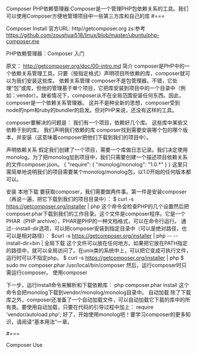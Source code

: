 Composer PHP依赖管理器:Composer是一个管理PHP包依赖关系的工具。我们可以使用Composer方便地管理项目中一些第三方库和自己的库
#===

Composer Install
官方URL:
http//getcomposer.org
zs:参考 https://github.com/zoushuai518/linux/blob/master/ubuntu/php-composer.me

PHP依赖管理器：Composer 入门

原文： http://getcomposer.org/doc/00-intro.md
简介
composer是PHP中的一个依赖关系管理工具。只要（按指定格式）声明项目所依赖的库，composer就可以为我们安装这些库。
依赖关系管理
composer不是包管理器。不错，它处理“包”或库，但他的管理基于单个项目，它把库安装到项目中的一个目录中（例如：vendor）。缺省情况下，composer从不在全局范围安装任何东西。因此，composer是一个依赖关系管理器。
这并不是种全新的思想，composer受到node的npm和ruby的bundler的启发。但对PHP来说，还没有这样的工具。

composer要解决的问题是：
	我们有一个项目，依赖好几个库。
	这些库中某些又依赖于别的库。
	我们声明我们依赖的库
	composer找到需要安装哪个包的哪个版本，并安装（这意味着composer把他们下载到我们的项目中）。

声明依赖关系
假定我们创建了一个项目，需要一个库做日志记录。我们决定使用monolog。为了把monolog加到项目中，我们只需要创建一个描述项目依赖关系的文件composer.json。
{
    "require": {
        "monolog/monolog": "1.0.*"
   }
}
这里只需简单地说明我们的项目需要某个monolog/monolog包，以1.0开始的任何版本都可以。

安装
本地下载
要获取composer，我们需要做两件事。第一件是安装composer（再说一遍，把它下载到我们的项目目录中）：
$ curl -s https://getcomposer.org/installer | php
这个命令会检查PHP的几个设置然后把composer.phar下载到我们的工作目录。这个文件是composer程序。它是一个PHAR（PHP archive），PHAR是PHP的一种文档格式，可以在命令行运行。
通过--install-dir选项，可以把composer安装到指定目录中（可以是绝对路径，也可以是相对路径）：
$curl -s https://getcomposer.org/installer | php -- --install-dir=bin
|
全局下载
这个文件可以放在任何地方。如果把它放在PATH指定的路径中，就可以全局访问了。在unix类的系统中上，可以把它变成可执行文件，运行时可以不指定php。
$ curl -s https://getcomposer.org/installer | php
$ sudo mv composer.phar /usr/local/bin/composer
然后，运行composer时只需运行composer。
使用composer


下一步，运行install命令来解析和下载依赖库：
php composer.phar install
这个命令会把monolog下载到vendor/monolog/monolog目录中。
自动加载
除了下载库之外，composer还准备了一个自动加载文件，可以自动加载它下载的库中的所有类。要使用自动加载，只要在代码的引导过程中加上：
require 'vendor/autoload.php';
好了，开始使用monolog吧！要学习composer的更多知识，请阅读“基本用法”一章。

#===


Composer Use



